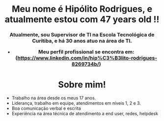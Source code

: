 <h1 align="center">Meu nome é Hipólito Rodrigues, e atualmente estou com 47 years old !!</h1>
<h3 align="center">Atualmente, sou Supervisor de TI na Escola Tecnológica de Curitiba, e há 30 anos atuo na área de TI. </h>

- Meu perfil profissional se encontra em: (https://www.linkedin.com/in/hip%C3%B3lito-rodrigues-8269734b/)
<h1 align="center">Sobre mim!</h1>

- Trabalho na área desde os meus 17 anos.
- Liderança, trabalho em equipe, atendimentos em níveis 1, 2 e 3.
- Boa comunicação verbal e escrita
- Experiência na área técnica de atendimento a end user, redes, helpdesk
